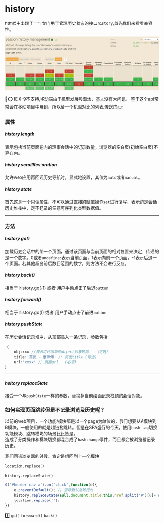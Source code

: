 # history

html5中出现了一个专门用于管理历史状态的接口`history`,首先我们来看看兼容性。

![](/blog_assets/history_compatibility.png)

⭕️ IE 6-9不支持,移动端由于机型发展和淘汰，基本没有大问题。
鉴于这个api常常会在移动项目中用到，所以给一个机型对比的列表,[传送门👉](/browser/browser_version.md)           

### 属性
##### history.length   
表示包括当前页面在内的理事会话中的记录数量，浏览器的空白页(初始空白页)不算在内。   

##### history.scrollRestoration   
允许web应用再回话历史导航时，显式地设置，其值为`auto`或者`manual`。   

##### history.state  
首先这是一个只读属性，不可以通过直接的赋值操作`set`进行复写，表示的是会话历史堆栈中，定不记录的任意可序列化类型数据值。      
___
### 方法  
##### hsitory.go() 
加载历史会话中的某一个页面，通过该页面与当前页面的相对位置来决定，传递的是一个数字。0或者`undefined`表示当前页面，1表示向前一个页面，-1表示后退一个页面。若其他超出前后数目范围的数字，则方法不会进行反应。          

##### history.back()   
相当于 history.go(-1) 或者 用户手动点击了后退`button`     

##### hsitory.forward()
相当于 history.go(1) 或者 用户手动点击了前进`button`  

##### history.pushState
在历史会话记录堆中，从顶部插入一条记录，参数包括
```js
（
    obj:xxx //表示可许丽华的object对象数据   （可选）
    title:'首页 - 康师傅' // 页面title (可选)
    url:'xxxx' // 页面url   (必须)
）
```
___

##### hsitory.replaceState
接受一个与`pushState`一样的参数，替换掉当前绘画记录栈顶的会话对象。       

### 如何实现页面跳转但是不记录浏览及历史呢？  
以前的web项目，一个功能/模块都是以一个page为单位的，我们想要从A模块到B模块，一般使用的就是超链接跳转。但是在SPA盛行的今天，使用`hash tag`切换功能模块、跳转模块的场景比比皆是。     
造成了分类操作和模块切换都混合成了`hashchange`事件，而且都会被浏览器记录历史。      

我们回退浏览器的时候，肯定是想回到上一个模块

`location.replace()`


`history.replaceState()`     
```js
$("#header nav a").on('click',function(e){
    e.preventDefault(); // 清除默认跳转行为
    history.replaceState(null,document.title,this.href.split('#')[0]+'#');
    location.replace('');
})
```   

1️⃣ `go()` `forwoard()` `back()`    